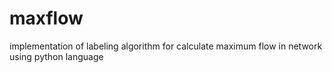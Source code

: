 # maxflow
implementation of labeling algorithm for calculate maximum flow in network using python language 
